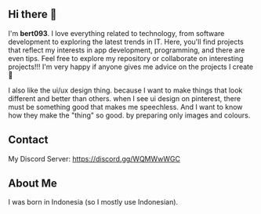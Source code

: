 ## Hi there 👋
I'm **bert093**. 
I love everything related to technology, from software development to exploring the latest trends in IT. Here, you'll find projects that reflect my interests in app development, programming, and there are even tips. Feel free to explore my repository or collaborate on interesting projects!!! I'm very happy if anyone gives me advice on the projects I create🚀

I also like the ui/ux design thing. because 
I want to make things that look different and better than others. when I see ui design on pinterest, there must be something good that makes me speechless. And I want to know how they make the "thing" so good. by preparing only images and colours.

## Contact
My Discord Server: https://discord.gg/WQMWwWGC

## About Me
I was born in Indonesia (so I mostly use Indonesian).
<!--
**bert093/bert093** is a ✨ _special_ ✨ repository because its `README.md` (this file) appears on your GitHub profile.

Here are some ideas to get you started:

- 🔭 I’m currently working on ...
- 🌱 I’m currently learning ...
- 👯 I’m looking to collaborate on ...
- 🤔 I’m looking for help with ...
- 💬 Ask me about ...
- 📫 How to reach me: ...
- 😄 Pronouns: ...
- ⚡ Fun fact: ...
-->
